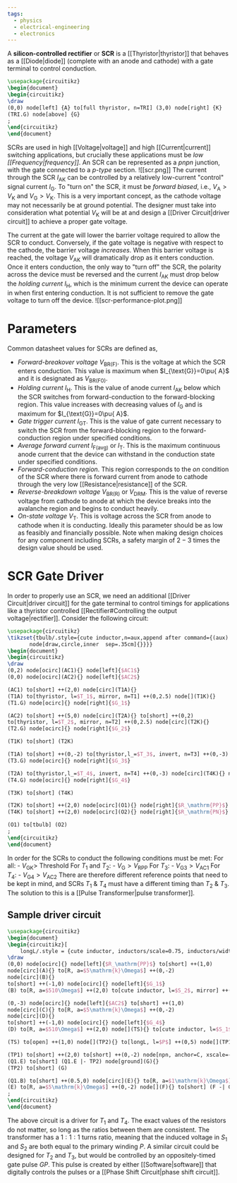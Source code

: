 ```yaml
---
tags:
  - physics
  - electrical-engineering
  - electronics
---
```

A **silicon-controlled rectifier** or **SCR** is a [[Thyristor|thyristor]] that behaves as a [[Diode|diode]] (complete with an anode and cathode) with a gate terminal to control conduction.
```tikz
\usepackage{circuitikz}
\begin{document}
\begin{circuitikz}
\draw
(0,0) node[left] {A} to[full thyristor, n=TRI] (3,0) node[right] {K}
(TRI.G) node[above] {G}
;
\end{circuitikz}
\end{document}
```
SCRs are used in high [[Voltage|voltage]] and high [[Current|current]] switching applications, but crucially these applications must be *low [[Frequency|frequency]]*. An SCR can be represented as a *pnpn* junction, with the gate connected to a *p-type* section.
![[scr.png]]
The current through the SCR $I_{\text{AK}}$ can be controlled by a relatively low-current "control" signal current $I_{\text{G}}$. To "turn on" the SCR, it must be *forward biased*, i.e., $V_{\text{A}}>V_{\text{K}}$ and $V_{\text{G}}>V_{\text{K}}$. This is a very important concept, as the cathode voltage may not necessarily be at ground potential. The designer must take into consideration what potential $V_{\text{K}}$ will be at and design a [[Driver Circuit|driver circuit]] to achieve a proper gate voltage. 

The current at the gate will lower the barrier voltage required to allow the SCR to conduct. Conversely, if the gate voltage is negative with respect to the cathode, the barrier voltage *increases*. When this barrier voltage is reached, the voltage $V_{\text{AK}}$ will dramatically drop as it enters conduction. Once it enters conduction, the only way to "turn off" the SCR, the polarity across the device must be reversed and the current $I_{\text{AK}}$ must drop below the *holding current* $I_{\text{H}}$, which is the minimum current the device can operate in when first entering conduction. It is not sufficient to remove the gate voltage to turn off the device.
![[scr-performance-plot.png]]
# Parameters
Common datasheet values for SCRs are defined as,
- *Forward-breakover voltage* $V_{\text{BR(F)}}$. This is the voltage at which the SCR enters conduction. This value is maximum when $I_{\text{G}}=0\pu{ A}$ and it is designated as $V_{\text{BR(F0)}}$. 
- *Holding current* $I_{\text{H}}$. This is the value of anode current $I_{\text{AK}}$ below which the SCR switches from forward-conduction to the forward-blocking region. This value increases with decreasing values of $I_{\text{G}}$ and is maximum for $I_{\text{G}}=0\pu{ A}$.
- *Gate trigger current* $I_{\text{GT}}$. This is the value of gate current necessary to switch the SCR from the forward-blocking region to the forward-conduction region under specified conditions.
- *Average forward current* $I_{\text{F(avg)}}$ or $I_{\text{T}}$. This is the maximum continuous anode current that the device can withstand in the conduction state under specified conditions.
- *Forward-conduction region*. This region corresponds to the *on* condition of the SCR where there is forward current from anode to cathode through the very low [[Resistance|resistance]] of the SCR.
- *Reverse-breakdown voltage* $V_{\text{BR(R)}}$ or $V_{\text{DRM}}$. This is the value of reverse voltage from cathode to anode at which the device breaks into the avalanche region and begins to conduct heavily. 
- *On-state voltage* $V_{\text{T}}$. This is voltage across the SCR from anode to cathode when it is conducting. Ideally this parameter should be as low as feasibly and financially possible.
Note when making design choices for any component including SCRs, a safety margin of $2-3$ times the design value should be used.
# SCR Gate Driver
In order to properly use an SCR, we need an additional [[Driver Circuit|driver circuit]] for the gate terminal to control timings for applications like a thyristor controlled [[Rectifier#Controlling the output voltage|rectifier]]. Consider the following circuit:
```tikz
\usepackage{circuitikz}
\tikzset{tbulb/.style={cute inductor,n=aux,append after command={(aux)
       node[draw,circle,inner  sep=.35cm]{}}}}
\begin{document}
\begin{circuitikz}
\draw
(0,2) node[ocirc](AC1){} node[left]{$AC1$}
(0,0) node[ocirc](AC2){} node[left]{$AC2$}

(AC1) to[short] ++(2,0) node[circ](T1A){}
(T1A) to[thyristor, l=$T_1$, mirror, n=T1] ++(0,2.5) node[](T1K){}
(T1.G) node[ocirc]{} node[right]{$G_1$}

(AC2) to[short] ++(5,0) node[circ](T2A){} to[short] ++(0,2)
to[thyristor, l=$T_2$, mirror, n=T2] ++(0,2.5) node[circ](T2K){}
(T2.G) node[ocirc]{} node[right]{$G_2$}

(T1K) to[short] (T2K)

(T1A) to[short] ++(0,-2) to[thyristor,l_=$T_3$, invert, n=T3] ++(0,-3) node[](T3K){}
(T3.G) node[ocirc]{} node[right]{$G_3$}

(T2A) to[thyristor,l_=$T_4$, invert, n=T4] ++(0,-3) node[circ](T4K){} node[ground]{}
(T4.G) node[ocirc]{} node[right]{$G_4$}

(T3K) to[short] (T4K)

(T2K) to[short] ++(2,0) node[ocirc](O1){} node[right]{$R_\mathrm{PP}$}
(T4K) to[short] ++(2,0) node[ocirc](O2){} node[right]{$R_\mathrm{PN}$}

(O1) to[tbulb] (O2)
;
\end{circuitikz}
\end{document}
```
In order for the SCRs to conduct the following conditions must be met:
	For all:
		- $V_{\text{GK}}>$ Threshold
	For $T_{1}$ and $T_{2}$:
		- $V_{\text{G}}>V_{\text{RPP}}$
	For $T_{3}$:
		- $V_{\text{G3}}>V_{\text{AC1}}$
	For $T_{4}$:
		- $V_{\text{G4}}>V_{\text{AC2}}$
There are therefore different reference points that need to be kept in mind, and SCRs $T_{1}$ & $T_{4}$ must have a different timing than $T_{2}$ & $T_{3}$. The solution to this is a [[Pulse Transformer|pulse transformer]].
## Sample driver circuit
```tikz
\usepackage{circuitikz}
\begin{document}
\begin{circuitikz}[
	longL/.style = {cute inductor, inductors/scale=0.75, inductors/width=4, inductors/coils=25}]
\draw
(0,0) node[ocirc]{} node[left]{$R_\mathrm{PP}$} to[short] ++(1,0)
node[circ](A){} to[R, a=$5\mathrm{k}\Omega$] ++(0,-2)
node[circ](B){}
to[short] ++(-1,0) node[ocirc]{} node[left]{$G_1$}
(B) to[R, a=$510\Omega$] ++(2,0) to[cute inductor, l=$S_2$, mirror] ++(0,2) to[short] (A)

(0,-3) node[ocirc]{} node[left]{$AC2$} to[short] ++(1,0)
node[circ](C){} to[R, a=$5\mathrm{k}\Omega$] ++(0,-2)
node[circ](D){}
to[short] ++(-1,0) node[ocirc]{} node[left]{$G_4$}
(D) to[R, a=$510\Omega$] ++(2,0) node[](TS){} to[cute inductor, l=$S_1$, mirror] ++(0,2) to[short] (C)

(TS) to[open] ++(1,0) node[](TP2){} to[longL, l=$P$] ++(0,5) node[](TP1){}

(TP1) to[short] ++(2,0) to[short] ++(0,-2) node[npn, anchor=C, xscale=-1](Q1){\ctikzflipx{$Q_1$}}
(Q1.E) to[short] (Q1.E |- TP2) node[ground](G){}
(TP2) to[short] (G)

(Q1.B) to[short] ++(0.5,0) node[circ](E){} to[R, a=$1\mathrm{k}\Omega$] ++(2,0) to[short] ++(1,0) node[ocirc]{} node[right]{$GP$}
(E) to[R, a=$5\mathrm{k}\Omega$] ++(0,-2) node[](F){} to[short] (F -| G) node[circ]{}
;
\end{circuitikz}
\end{document}
```
The above circuit is a driver for $T_{1}$ and $T_{4}$. The exact values of the resistors do not matter, so long as the ratios between them are consistent. The transformer has a $1:1:1$ turns ratio, meaning that the induced voltage in $S_{1}$ and $S_{2}$ are both equal to the primary winding $P$. A similar circuit could be designed for $T_{2}$ and $T_{3}$, but would be controlled by an oppositely-timed gate pulse $GP$. This pulse is created by either [[Software|software]] that digitally controls the pulses or a [[Phase Shift Circuit|phase shift circuit]].